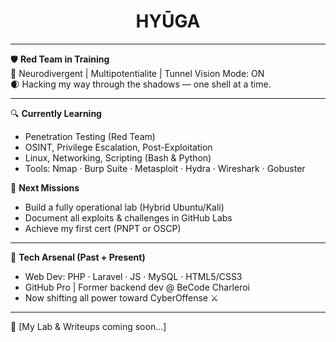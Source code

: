 <h1 align="center">HYŪGA</h1>


---

🛡️ **Red Team in Training**  
🧠 Neurodivergent | Multipotentialite | Tunnel Vision Mode: ON  
🌒 Hacking my way through the shadows — one shell at a time.

---

🔍 **Currently Learning**  
- Penetration Testing (Red Team)  
- OSINT, Privilege Escalation, Post-Exploitation  
- Linux, Networking, Scripting (Bash & Python)  
- Tools: Nmap · Burp Suite · Metasploit · Hydra · Wireshark · Gobuster

🎯 **Next Missions**  
- Build a fully operational lab (Hybrid Ubuntu/Kali)  
- Document all exploits & challenges in GitHub Labs  
- Achieve my first cert (PNPT or OSCP)

---

🧰 **Tech Arsenal (Past + Present)**  
- Web Dev: PHP · Laravel · JS · MySQL · HTML5/CSS3  
- GitHub Pro | Former backend dev @ BeCode Charleroi  
- Now shifting all power toward CyberOffense ⚔️

---


🔗 [My Lab & Writeups coming soon...]
